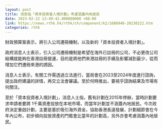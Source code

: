 ```yaml
---
layout: post
title: 消息指「資本投資者入境計劃」考慮涵蓋內地居民
date: 2023-02-22 13:49:42.000000000 +08:00
link: https://news.rthk.hk/rthk/ch/component/k2/1688940-20230222.htm
categories: rthk
---
```


財政預算案表示，將引入公司遷冊機制，以及新的「資本投資者入境計劃」。

政府消息人士表示，引入公司遷冊機制是希望在海外已註冊的公司，不必更改公司結構就能夠在香港註冊營運，目的是將他們來港註冊的手續及影響減到最少，從而增加它們遷冊來港的誘因。

消息人士表示，有關工作需透過立法進行，當局會在2023至2024年度進行諮詢，提出政府建議的詳情，再交立法會審議。至於何時推出，要視乎諮詢結果及市場有何關注。

至於「資本投資者入境計劃」，消息人士指，舊有計劃在2015年停辦，當時計劃要求申請者要將 1千萬資產投放在本地市場，而當年計劃並不涵蓋內地居民。今次政府決定重啟計劃，主要是基於吸引海外資金，協助香港長遠發展，計劃細節會在今年內公布，初步傾向投放資產的門檻會比當年的計劃高，另外亦會考慮涵蓋內地居民。

